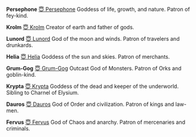 **Persephone**
[😇 Persephone](../../-persephone.md)
Goddess of life, growth, and nature. Patron of fey-kind.

**Krolm**
[😇 Krolm](../../-krolm.md)
Creator of earth and father of gods.

**Lunord**
[😇 Lunord](../../-lunord.md)
God of the moon and winds. Patron of travelers and drunkards.

**Helia**
[😇 Helia](../../-helia.md)
Goddess of the sun and skies. Patron of merchants.

**Grum-Gog**
[😇 Grum-Gog](../../-grum-gog.md)
Outcast God of Monsters. Patron of Orks and goblin-kind.

**Krypta**
[😇 Krypta](../../-krypta.md)
Goddess of the dead and keeper of the underworld. Sibling to Charnel of Elysium.

**Dauros**
[😇 Dauros](../../-dauros.md)
God of Order and civilization. Patron of kings and law-men.

**Fervus**
[😇 Fervus](../../-fervus.md)
God of Chaos and anarchy. Patron of mercenaries and criminals.